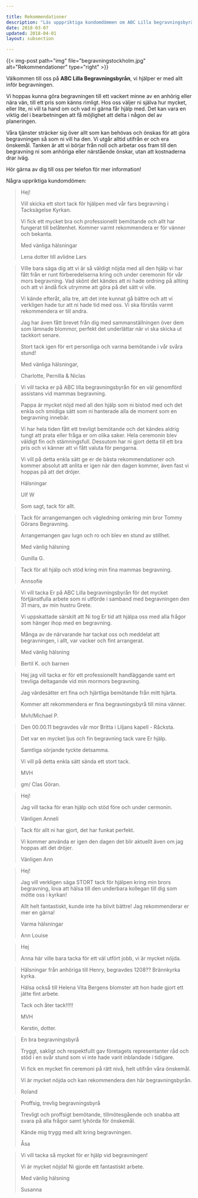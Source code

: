 ```yaml
---

title: Rekommendationer
description: "Läs upppriktiga kundomdömmen om ABC Lilla begravningsbyrån i Stockholm."
date: 2018-03-07
updated: 2018-04-01
layout: subsection

---
```



{{< img-post
    path="img" file="begravningstockholm.jpg"
    alt="Rekommendationer" type="right" >}}

Välkommen till oss på **ABC Lilla Begravningsbyrån**, vi hjälper er med allt inför begravningen.

Vi hoppas kunna göra begravningen till ett vackert minne av en anhörig eller nära vän, till ett pris som känns rimligt. Hos oss väljer ni själva hur mycket, eller lite, ni vill ta hand om och vad ni gärna får hjälp med. Det kan vara en viktig del i bearbetningen att få möjlighet att delta i någon del av planeringen.

Våra tjänster sträcker sig över allt som kan behövas och önskas för att göra begravningen så som ni vill ha den. Vi utgår alltid utifrån er och era önskemål. Tanken är att vi börjar från noll och arbetar oss fram till den begravning ni som anhöriga eller närstående önskar, utan att kostnaderna drar iväg. 

Hör gärna av dig till oss per telefon för mer information!

Några uppriktiga kundomdömen:

<blockquote>

Hej! 

Vill skicka ett stort tack för hjälpen med vår fars begravning i Tacksägelse Kyrkan. 

Vi fick ett mycket bra och professionellt bemötande och allt har fungerat till belåtenhet. Kommer varmt rekommendera er för vänner och bekanta. 

Med vänliga hälsningar 

Lena dotter till avlidne Lars
</blockquote>
 

 <blockquote>

Ville bara säga dig att vi är så väldigt nöjda med all den hjälp vi har fått från er runt förberedelserna kring och under ceremonin för
vår mors begravning. Vad skönt det kändes att ni hade ordning på allting och att vi ändå fick utrymme att göra på det sätt vi ville. 


Vi kände efteråt, alla tre, att det inte kunnat gå bättre och att vi  verkligen hade tur att ni hade tid med oss. Vi ska förstås varmt 
 rekommendera er till andra.


Jag har även fått brevet från dig med sammanställningen över dem som lämnade blommor, perfekt det underlättar när vi ska skicka ut tackkort senare.

 Stort tack igen för ert personliga och varma bemötande i vår svåra stund!
 

 Med vänliga hälsningar,
 

Charlotte, Pernilla & Niclas

</blockquote>
  

<blockquote>


Vi vill tacka er på ABC lilla begravningsbyrån för en väl genomförd assistans vid mammas begravning. 


Pappa är mycket nöjd med all den hjälp som ni bistod med och det enkla och smidiga sätt som ni hanterade alla de moment som en begravning innebär. 


Vi har hela tiden fått ett trevligt bemötande och det kändes aldrig tungt att prata eller fråga er om olika saker. Hela ceremonin blev väldigt fin och stämningsfull.  Dessutom har ni gjort detta till ett bra pris och vi känner att vi fått valuta för pengarna. 


Vi vill på detta enkla sätt ge er de bästa rekommendationer och kommer absolut att anlita er igen när den dagen kommer, även fast vi hoppas på att det dröjer.


Hälsningar
 

Ulf W
 

 Som sagt, tack för allt.

</blockquote>


<blockquote>
  

Tack för arrangemangen  och vägledning omkring min bror Tommy Görans Begravning. 


Arrangemangen gav lugn och ro och blev  en stund av stillhet.
  

Med vänlig hälsning


Gunilla G.

  </blockquote>


<blockquote>
  

Tack för all hjälp och stöd kring min fina mammas begravning.


Annsofie

</blockquote>


<blockquote>
  

Vi vill tacka Er på ABC Lilla begravningsbyrån för det mycket förtjänstfulla arbete som ni utförde i samband med begravningen den 31 mars, av min hustru Grete. 


Vi uppskattade särskilt att Ni tog Er tid att hjälpa oss med alla frågor som hänger ihop med en begravning. 


Många av de närvarande har tackat oss och meddelat att begravningen, i allt, var vacker och fint arrangerat.


Med vänlig hälsning


Bertil K. och barnen

</blockquote>


<blockquote>
  

Hej jag vill tacka er för ett professionellt handläggande samt ert trevliga deltagande vid min mormors begravning.


Jag värdesätter ert fina och hjärtliga bemötande från mitt hjärta.


Kommer att rekommendera er fina begravningsbyrå till mina vänner.

Mvh/Michael P.

</blockquote>
  

<blockquote>
  

Den 00.00.11 begravdes vår mor Britta i Liljans kapell - Råcksta.


Det var en mycket ljus och fin begravning tack vare Er hjälp.


Samtliga sörjande tyckte detsamma.


Vi vill på detta enkla sätt sända ett stort tack.


MVH

gm/ Clas Göran.

</blockquote>


<blockquote>
  

Hej!


Jag vill tacka för eran hjälp och stöd före och under cermonin.


Vänligen Anneli

</blockquote>


<blockquote>
  

Tack för allt ni har gjort, det har funkat perfekt.


Vi kommer använda er igen den dagen det blir aktuellt även om jag hoppas att det dröjer.


Vänligen Ann

</blockquote>


<blockquote>
  

Hej!


Jag vill verkligen säga STORT tack för hjälpen kring min brors begravning, lova att hälsa till den underbara kollegan till dig som mötte oss i kyrkan! 


Allt helt fantastiskt, kunde inte ha blivit bättre! Jag rekommenderar er mer en gärna!


Varma hälsningar


Ann Louise

</blockquote>



<blockquote>

  

Hej 


Anna här ville bara tacka för ett väl utfört jobb, vi är mycket nöjda.


</blockquote>

  

<blockquote>
  

Hälsningar från anhöriga till Henry, begravdes 1208?? Brännkyrka kyrka.


Hälsa också till Helena Vita Bergens blomster att hon hade gjort ett jätte fint arbete. 


Tack och åter tack!!!!!


MVH


Kerstin, dotter.

</blockquote>


<blockquote>
  

En bra begravningsbyrå

Tryggt, sakligt och respektfullt gav företagets representanter råd och stöd i en svår stund som vi inte hade varit inblandade i tidigare.


Vi fick en mycket fin ceremoni på rätt nivå, helt utifrån våra önskemål.


Vi är mycket nöjda och kan rekommendera den här begravningsbyrån.


Roland

</blockquote>


<blockquote>
  

Proffsig, trevlig begravningsbyrå


Trevligt och proffsigt bemötande, tillmötesgående och snabba att svara på alla frågor samt lyhörda för önskemål.


Kände mig trygg med allt kring begravningen.


Åsa

</blockquote>


<blockquote>
  

Vi vill tacka så mycket för er hjälp vid begravningen! 


Vi är mycket nöjda! Ni gjorde ett fantastiskt arbete.


Med vänlig hälsning 


Susanna

</blockquote>
